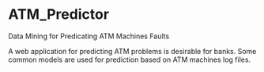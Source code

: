 # ATM_Predictor

Data Mining for Predicating ATM Machines Faults

A web application for predicting ATM problems is desirable for banks.
Some common models are used for prediction based on ATM machines log files.
